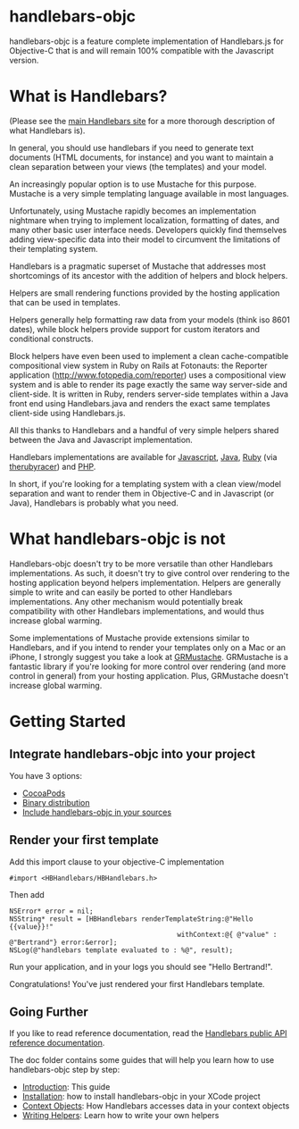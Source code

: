 handlebars-objc
===============

handlebars-objc is a feature complete implementation of Handlebars.js for Objective-C that is and will remain 100% compatible with the Javascript version. 


What is Handlebars?
===============================

(Please see the [main Handlebars site](http://handlebarsjs.com/) for a more thorough description of what Handlebars is).

In general, you should use handlebars if you need to generate text documents (HTML documents, for instance) and you want to maintain a clean separation between your views (the templates) and your model.

An increasingly popular option is to use Mustache for this purpose. Mustache is a very simple templating language available in most languages. 

Unfortunately, using Mustache rapidly becomes an implementation nightmare when trying to implement localization, formatting of dates, and many other basic user interface needs. 
Developers quickly find themselves adding view-specific data into their model to circumvent the limitations of their templating system. 

Handlebars is a pragmatic superset of Mustache that addresses most shortcomings of its ancestor with the addition of helpers and block helpers.

Helpers are small rendering functions provided by the hosting application that can be used in templates. 

Helpers generally help formatting raw data from your models (think iso 8601 dates), while block helpers provide support for custom iterators and conditional constructs. 

Block helpers have even been used to implement a clean cache-compatible compositional view system in Ruby on Rails at Fotonauts: the Reporter application (http://www.fotopedia.com/reporter) uses a compositional view system and is able to render its page exactly the same way server-side and client-side. It is written in Ruby, renders server-side templates within a Java front end using Handlebars.java and renders the exact same templates client-side using Handlebars.js.

All this thanks to Handlebars and a handful of very simple helpers shared between the Java and Javascript implementation. 

Handlebars implementations are available for [Javascript](http://handlebarsjs.com/), [Java](https://github.com/jknack/handlebars.java), [Ruby](https://github.com/cowboyd/handlebars.rb) (via [therubyracer](https://github.com/cowboyd/therubyracer)) and [PHP](https://github.com/XaminProject/handlebars.php). 

In short, if you're looking for a templating system with a clean view/model separation and want to render them in Objective-C and in Javascript (or Java), Handlebars is probably what you need. 

What handlebars-objc is not 
===========================

Handlebars-objc doesn't try to be more versatile than other Handlebars implementations. As such, it doesn't try to give control over rendering to the hosting application beyond helpers implementation. Helpers are generally simple to write and can easily be ported to other Handlebars implementations. Any other mechanism would potentially break compatibility with other Handlebars implementations, and would thus increase global warming. 

Some implementations of Mustache provide extensions similar to Handlebars, and if you intend to render your templates only on a Mac or an iPhone, I strongly suggest you take a look at [GRMustache](https://github.com/groue/GRMustache). GRMustache is a fantastic library if you're looking for more control over rendering (and more control in general) from your hosting application. Plus, GRMustache doesn't increase global warming. 


Getting Started
===============

Integrate handlebars-objc into your project
-------------------------------------------

You have 3 options: 
 - [CocoaPods](https://github.com/fotonauts/handlebars-objc/blob/master/doc/Installation.md#cocoapods)
 - [Binary distribution](https://github.com/fotonauts/handlebars-objc/blob/master/doc/Installation.md#binary-distribution)
 - [Include handlebars-objc in your sources](https://github.com/fotonauts/handlebars-objc/blob/master/doc/Installation.md#include-handlebars-obj-as-a-subproject-in-xcode)

Render your first template 
--------------------------
Add this import clause to your objective-C implementation 

```objc
#import <HBHandlebars/HBHandlebars.h>
```

Then add 

```objc
NSError* error = nil;
NSString* result = [HBHandlebars renderTemplateString:@"Hello {{value}}!" 
                                          withContext:@{ @"value" : @"Bertrand"} error:&error]; 
NSLog(@"handlebars template evaluated to : %@", result); 
```

Run your application, and in your logs you should see "Hello Bertrand!". 

Congratulations! You've just rendered your first Handlebars template. 

Going Further
-------------
If you like to read reference documentation, read the [Handlebars public API reference documentation](http://fotonauts.github.io/handlebars-objc/api_doc/).

The doc folder contains some guides that will help you learn how to use handlebars-objc step by step:
 - [Introduction](https://github.com/fotonauts/handlebars-objc/blob/master/README.md): This guide
 - [Installation](https://github.com/fotonauts/handlebars-objc/blob/master/doc/Installation.md): how to install handlebars-objc in your XCode project
 - [Context Objects](https://github.com/fotonauts/handlebars-objc/blob/master/doc/ContextObjects.md): How Handlebars accesses data in your context objects
 - [Writing Helpers](https://github.com/fotonauts/handlebars-objc/blob/master/doc/WritingHelpers.md): Learn how to write your own helpers

